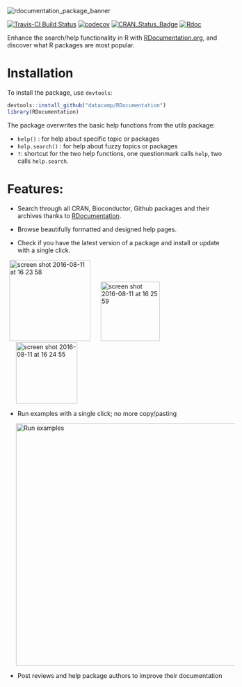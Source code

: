 ![rdocumentation_package_banner](https://cloud.githubusercontent.com/assets/1741726/18202790/b757fa44-7112-11e6-99e0-f20e8f3f93ff.png)

[![Travis-CI Build Status](https://travis-ci.org/datacamp/RDocumentation.svg?branch=master)](https://travis-ci.org/datacamp/RDocumentation)
[![codecov](https://codecov.io/gh/datacamp/RDocumentation/branch/master/graph/badge.svg)](https://codecov.io/gh/datacamp/RDocumentation)
[![CRAN_Status_Badge](http://www.r-pkg.org/badges/version/RDocumentation)](https://cran.r-project.org/package=RDocumentation)
[![Rdoc](http://staging.rdocumentation.org/badges/version/RDocumentation)](http://rdocumentation.org/packages/RDocumentation)

Enhance the search/help functionality in R with [RDocumentation.org](http://www.rdocumentation.org), and discover what R packages are most popular.

# Installation

To install the package, use `devtools`:

```R
devtools::install_github("datacamp/RDocumentation")
library(RDocumentation)
```

The package overwrites the basic help functions from the utils package:

* `help()` : for help about specific topic or packages
* `help.search()` : for help about fuzzy topics or packages
* `?`: shortcut for the two help functions, one questionmark calls `help`, two calls `help.search`.

# Features:

* Search through all CRAN, Bioconductor, Github packages and their archives thanks to [RDocumentation](http://www.rdocumentation.org).

* Browse beautifully formatted and designed help pages.

* Check if you have the latest version of a package and install or update with a single click.

<img style="margin-left:5px" width="186" alt="screen shot 2016-08-11 at 16 23 58" src="https://cloud.githubusercontent.com/assets/1741726/17591907/795459ce-5fe0-11e6-9e97-f118bbecf0e0.png">
<img style="margin-left:20px" width="136" alt="screen shot 2016-08-11 at 16 25 59" src="https://cloud.githubusercontent.com/assets/1741726/17591884/5f130f60-5fe0-11e6-8f1d-c3e7a245b176.png">
<img style="margin-left:20px" width="141" alt="screen shot 2016-08-11 at 16 24 55" src="https://cloud.githubusercontent.com/assets/1741726/17591898/6dff5c22-5fe0-11e6-8d81-3a0081c5c850.png">

* Run examples with a single click; no more copy/pasting

<img style="margin-left:20px" width="557" alt="Run examples" src="https://cloud.githubusercontent.com/assets/1741726/17591750/baa828a2-5fdf-11e6-931c-24472ea4b236.png">

* Post reviews and help package authors to improve their documentation

